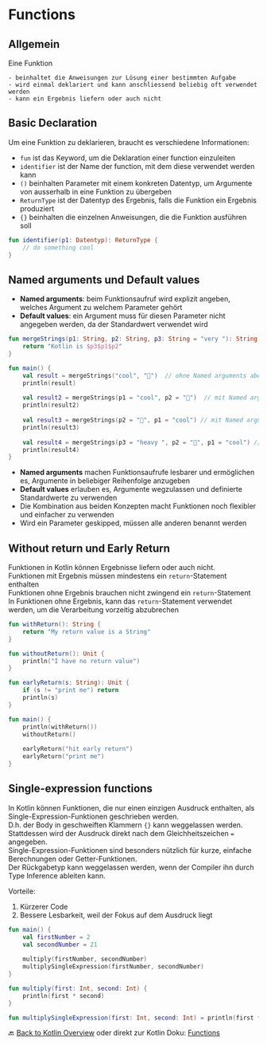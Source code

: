 # Functions



## Allgemein

Eine Funktion

    - beinhaltet die Anweisungen zur Lösung einer bestimmten Aufgabe
    - wird einmal deklariert und kann anschliessend beliebig oft verwendet werden
    - kann ein Ergebnis liefern oder auch nicht

## Basic Declaration

Um eine Funktion zu deklarieren, braucht es verschiedene Informationen:

- `fun` ist das Keyword, um die Deklaration einer function einzuleiten
- `identifier` ist der Name der function, mit dem diese verwendet werden kann
- `()` beinhalten Parameter mit einem konkreten Datentyp, um Argumente von ausserhalb in eine Funktion zu übergeben
- `ReturnType` ist der Datentyp des Ergebnis, falls die Funktion ein Ergebnis produziert
- `{}` beinhalten die einzelnen Anweisungen, die die Funktion ausführen soll

```kotlin
fun identifier(p1: Datentyp): ReturnType {
    // do something cool
}
```

## Named arguments und Default values

- **Named arguments**: beim Funktionsaufruf wird explizit angeben, welches Argument zu welchem Parameter gehört
- **Default values**: ein Argument muss für diesen Parameter nicht angegeben werden, da der Standardwert verwendet wird

```kotlin
fun mergeStrings(p1: String, p2: String, p3: String = "very "): String {
    return "Kotlin is $p3$p1$p2"
}

fun main() {
    val result = mergeStrings("cool", "🙂")  // ohne Named arguments aber default verwenden
    println(result)
    
    val result2 = mergeStrings(p1 = "cool", p2 = "🙂")  // mit Named arguments und default
    println(result2)
    
    val result3 = mergeStrings(p2 = "🙂", p1 = "cool") // mit Named arguments und default in anderer Reihenfolge
    println(result3)
    
    val result4 = mergeStrings(p3 = "heavy ", p2 = "🙂", p1 = "cool") // mit Named arguments ohne default und in anderer Reihenfolge
    println(result4)
}
```

- **Named arguments** machen Funktionsaufrufe lesbarer und ermöglichen es, Argumente in beliebiger Reihenfolge anzugeben
- **Default values** erlauben es, Argumente wegzulassen und definierte Standardwerte zu verwenden
- Die Kombination aus beiden Konzepten macht Funktionen noch flexibler und einfacher zu verwenden
- Wird ein Parameter geskipped, müssen alle anderen benannt werden

## Without return und Early Return

Funktionen in Kotlin können Ergebnisse liefern oder auch nicht.<br>
Funktionen mit Ergebnis müssen mindestens ein `return`-Statement enthalten<br>
Funktionen ohne Ergebnis brauchen nicht zwingend ein `return`-Statement<br>
In Funktionen ohne Ergebnis, kann das `return`-Statement verwendet werden, um die Verarbeitung vorzeitig abzubrechen<br>

```kotlin
fun withReturn(): String {
    return "My return value is a String"
}

fun withoutReturn(): Unit {
    println("I have no return value")
}

fun earlyReturn(s: String): Unit {
    if (s != "print me") return
    println(s)
}

fun main() {
    println(withReturn())
    withoutReturn()
    
    earlyReturn("hit early return")
    earlyReturn("print me")
}
```

## Single-expression functions

In Kotlin können Funktionen, die nur einen einzigen Ausdruck enthalten, als Single-Expression-Funktionen geschrieben werden.<br>
D.h. der Body in geschweiften Klammern `{}` kann weggelassen werden.<br>
Stattdessen wird der Ausdruck direkt nach dem Gleichheitszeichen `=` angegeben.<br>
Single-Expression-Funktionen sind besonders nützlich für kurze, einfache Berechnungen oder Getter-Funktionen.<br>
Der Rückgabetyp kann weggelassen werden, wenn der Compiler ihn durch Type Inference ableiten kann.<br>

Vorteile:
1. Kürzerer Code
2. Bessere Lesbarkeit, weil der Fokus auf dem Ausdruck liegt

```kotlin
fun main() {
    val firstNumber = 2
    val secondNumber = 21
    
    multiply(firstNumber, secondNumber)
    multiplySingleExpression(firstNumber, secondNumber)
}

fun multiply(first: Int, second: Int) {
    println(first * second)
}

fun multiplySingleExpression(first: Int, second: Int) = println(first * second)
```

🔙 [Back to Kotlin Overview](../README.md) oder direkt zur Kotlin Doku: [Functions](https://kotlinlang.org/docs/functions.html)

